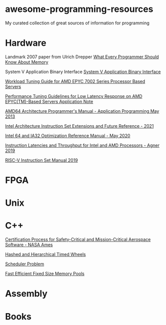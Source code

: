 # awesome-programming-resources
My curated collection of great sources of information for programming

# Hardware 
Landmark 2007 paper from Ulrich Drepper 
[What Every Programmer Should Know About Memory](papers/cpumemory.pdf)

System V Application Binary Interface 
[System V Application Binary Interface](papers/x86-64-psABI-1.0.pdf)

[Workload Tuning Guide for AMD EPYC 7002 Series Processor Based Servers](https://developer.amd.com/wp-content/resources/56745_0.75.pdf)

[Performance Tuning Guidelines for Low Latency Response on AMD EPYC(TM)-Based Servers Application Note](https://www.amd.com/system/files/TechDocs/56263-EPYC-performance-tuning-app-note.pdf)

[AMD64 Architecture Programmer's Manual - Application Programming May 2013](papers/24592_APM_v11.pdf)

[Intel Architecture Instruction Set Extensions and Future Reference - 2021](papers/architecture-instruction-set-extensions-programming-reference.pdf)

[Intel 64 and IA32 Optimization Reference Manual - May 2020](64-ia-32-architectures-optimization-manual.pdf)

[Instruction Latencies and Throughput for Intel and AMD Processors - Agner 2019](papers/x86-timing.pdf)

[RISC-V Instruction Set Manual 2019](papers/riscv-spec.pdf)

# FPGA


# Unix


# C++

[Certification Process for Safety-Critical and Mission-Critical Aerospace Software - NASA Ames](papers/20040014965.pdf)

[Hashed and Hierarchical Timed Wheels](papers/sosp87-timing-wheels.pdf)

[Scheduler Problem](papers/scheduler_problem.png)

[Fast Efficient Fixed Size Memory Pools](papers/computation_tools_2012_1_10_80006.pdf)

# Assembly

# Books


